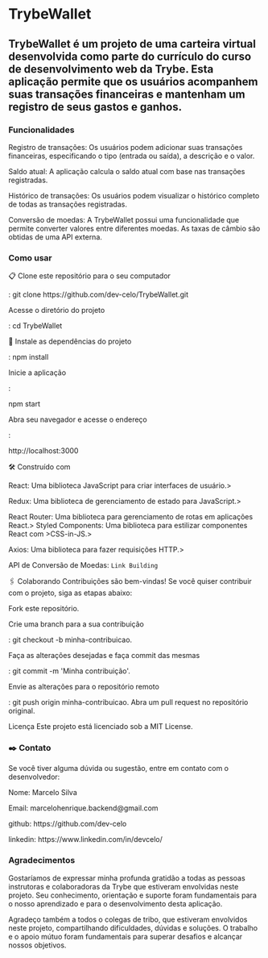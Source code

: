 # TrybeWallet

## TrybeWallet é um projeto de uma carteira virtual desenvolvida como parte do currículo do curso de desenvolvimento web da Trybe. Esta aplicação permite que os usuários acompanhem suas transações financeiras e mantenham um registro de seus gastos e ganhos.

### Funcionalidades
<p>Registro de transações: Os usuários podem adicionar suas transações financeiras, especificando o tipo (entrada ou saída), a descrição e o valor.<p>

<p>Saldo atual: A aplicação calcula o saldo atual com base nas transações registradas.<p>

<p>Histórico de transações: Os usuários podem visualizar o histórico completo de todas as transações registradas.<p>

<p>Conversão de moedas: A TrybeWallet possui uma funcionalidade que permite converter valores entre diferentes moedas. As taxas de câmbio são obtidas de uma API externa.<p>

### Como usar
<p>📋 Clone este repositório para o seu computador<p>:
git clone https://github.com/dev-celo/TrybeWallet.git

<p>Acesse o diretório do projeto<p>:
cd TrybeWallet

<p>🔧 Instale as dependências do projeto<p>:
npm install

<p>Inicie a aplicação<p>:

npm start

<p>Abra seu navegador e acesse o endereço<p>:

http://localhost:3000

<p>🛠️ Construído com<p>

<p>React: Uma biblioteca JavaScript para criar interfaces de usuário.<p<p>>
<p>Redux: Uma biblioteca de gerenciamento de estado para JavaScript.<p<p>>
<p>React Router: Uma biblioteca para gerenciamento de rotas em aplicações React.<p<p>>
Styled Components: Uma biblioteca para estilizar componentes React com <p<p>>CSS-in-JS.<p<p>>
<p>Axios: Uma biblioteca para fazer requisições HTTP.<p<p>>


API de Conversão de Moedas: `Link Building`

🖇️ Colaborando
Contribuições são bem-vindas! Se você quiser contribuir com o projeto, siga as etapas abaixo:

Fork este repositório.
<p>Crie uma branch para a sua contribuição<p>: git checkout -b minha-contribuicao.
<p>Faça as alterações desejadas e faça commit das mesmas<p>: git commit -m 'Minha contribuição'.
<p>Envie as alterações para o repositório remoto<p>: git push origin minha-contribuicao.
Abra um pull request no repositório original.

Licença
Este projeto está licenciado sob a MIT License.

### ✒️ Contato
Se você tiver alguma dúvida ou sugestão, entre em contato com o desenvolvedor:

<p>Nome: Marcelo Silva<p>
<p>Email: marcelohenrique.backend@gmail.com<p>
<p>github: https://github.com/dev-celo<p>
<p>linkedin: https://www.linkedin.com/in/devcelo/<p>

### Agradecimentos
Gostaríamos de expressar minha profunda gratidão a todas as pessoas instrutoras e colaboradoras da Trybe que estiveram envolvidas neste projeto. Seu conhecimento, orientação e suporte foram fundamentais para o nosso aprendizado e para o desenvolvimento desta aplicação.

Agradeço também a todos o colegas de tribo, que estiveram envolvidos neste projeto, compartilhando dificuldades, dúvidas e soluções. O trabalho e o apoio mútuo foram fundamentais para superar desafios e alcançar nossos objetivos.
